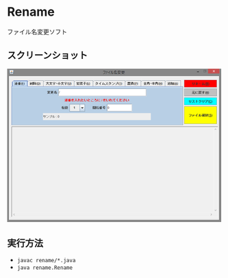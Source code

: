 # Rename
ファイル名変更ソフト

## スクリーンショット
<img src="./screenshot/image.png" width="500">

## 実行方法
- `javac rename/*.java`
- `java rename.Rename`

